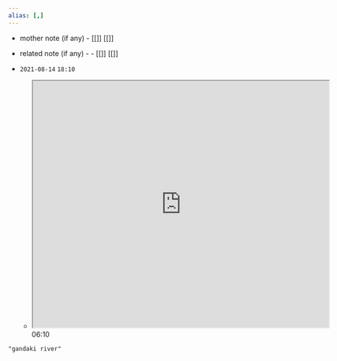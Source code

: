 ```yaml
---
alias: [,]
---
```

- mother note (if any)
		- [[]] [[]]
- related note (if any) -
		- [[]] [[]]


- `2021-08-14`  `18:10`
	- <iframe src="https://en.wikipedia.org/wiki/Gandaki_River" width="600" height="500" ></iframe>06:10 

```query
"gandaki river"
```
